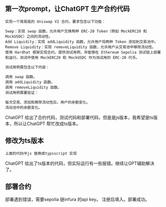 ## 第一次prompt，让ChatGPT 生产合约代码
```
实现一个简易版的 Uniswap V2 合约，要求包含以下功能：

Swap：实现 swap 函数，允许用户交换两种 ERC-20 Token（例如 MockERC20 和 MockUSDC）之间的流动性。
Add Liquidity：实现 addLiquidity 函数，允许用户将两种 Token 添加到交易池中。
Remove Liquidity：实现 removeLiquidity 函数，允许用户从交易池中移除流动性。
使用 Hardhat 框架实现合约，提供测试用例，并能够在 Ethereum Sepolia 测试链上部署和运行。测试中使用 MockERC20 和 MockUSDC 作为测试用的 ERC-20 代币。

测试用例需包含以下内容：

调用 swap 函数。
调用 addLiquidity 函数。
调用 removeLiquidity 函数。
测试用例需要验证：

每次交易、添加和移除流动性后，用户的余额变化。
流动池中的余额变化。
```

ChatGPT 给出了合约代码，测试代码和部署代码，但是是js版本，我希望是ts版本，所以让ChatGPT 帮忙改成ts版本。

## 修改为ts版本
```
上面的代码中js 替换成typsscript 实现
```

ChatGPT 给出了ts版本的代码，但实际运行有一些报错。继续让GPT辅助解决了。

## 部署合约
部署遇到错误，需要sepolia 链infura 的api key。 注册后填入。部署成功。

